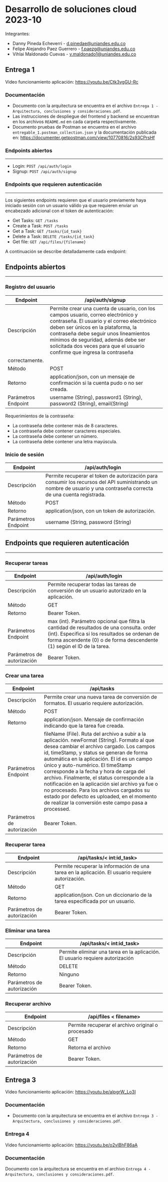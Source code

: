 # Desarrollo de soluciones cloud 2023-10
Integrantes:
* Danny Pineda Echeverri - d.pinedae@uniandes.edu.co
* Felipe Alejandro Paez Guerrero - f.paezg@uniandes.edu.co
* Vihlai Maldonado Cuevas - v.maldonado1@uniandes.edu.co

## Entrega 1

Video funcionamiento aplicación: https://youtu.be/Ctk3vgGU-Rc

### Documentación
* Documento con la arquitectura se encuentra en el archivo `Entrega 1 - Arquitectura, conclusiones y consideraciones.pdf`.
* Las instrucciones de despliegue del frontend y backend se encuentran en los archivos `README.md` en cada carpeta respectivamente.
* Documento pruebas de Postman se encuentra en el archivo `entregable_1.postman_collection.json` y la documentación publicada en: https://documenter.getpostman.com/view/10770816/2s93CPrsHf

### Endpoints abiertos
---
* Login: `POST /api/auth/login`
* Signup: `POST /api/auth/signup`

### Endpoints que requieren autenticación
---
Los siguientes endpoints requieren que el usuario previamente haya iniciado sesión con un usuario válido ya que requieren enviar un encabezado adicional con el token de autenticación:
* Get Tasks: `GET /tasks`
* Create a Task: `POST /tasks`
* Get a Task: `GET /tasks/{id_task}`
* Delete a Task: `DELETE /tasks/{id_task}`
* Get file: `GET /api/files/{filename}`
 
A continuación se describe detalladamente cada endpoint:
## Endpoints abiertos
---
### Registro del usuario
| Endpoint            | /api/auth/signup  |
|---------------------|-------------------------------------------------------------------------------------------------------------------------------------------------------------------------------------------------------------------------------------------------------|
| Descripción         | Permite crear una cuenta de usuario, con los campos usuario, correo electrónico y contraseña. El usuario y el correo electrónico deben ser únicos en la plataforma, la contraseña debe seguir unos lineamientos mínimos de seguridad, además debe ser solicitada dos veces para que el usuario confirme que ingresa la contraseña
correctamente. |
| Método | POST  |
| Retorno| application/json, con un mensaje de confirmación si la cuenta pudo o no ser creada.|
| Parámetros Endpoint | username (String),  password1 (String), password2 (String), email(String)|

Requerimientos de la contraseña:
* La contraseña debe contener más de 8 caracteres.
* La contraseña debe contener caracteres especiales.
* La contraseña debe contener un número.
* La contraseña debe contener una letra mayúscula.

### Inicio de sesión
| Endpoint            | /api/auth/login              |
|---------------------|----------------------------------------------------------------------------------------------------------------------------------------------------------------------|
| Descripción         | Permite recuperar el token de autorización para consumir los recursos del API suministrando un nombre de usuario y una contraseña correcta de una cuenta registrada. |
| Método              | POST                         |
| Retorno             | application/json, con un token de autorización.                                                                                                                      |
| Parámetros Endpoint | username (String, password (String)                                                                                                                                  |

## Endpoints que requieren autenticación
---

### Recuperar tareas
| Endpoint            | /api/auth/login|
|---------------------|----------------------------------------------------------------------------------------------------------------------------------------------------------------------------------------------------------------------|
| Descripción         | Permite recuperar todas las tareas de conversión de un usuario autorizado en la aplicación.
| Método              | GET            |
| Retorno             | Bearer Token.  |
| Parámetros Endpoint | max (int). Parámetro opcional que filtra la cantidad de resultados de una consulta. order (int). Especifica si los resultados se ordenan de forma ascendente (0) o de forma descendente (1) según el ID de la tarea. 
| Parámetros de autorización | Bearer Token.                                                                 |


### Crear una tarea
| Endpoint            | /api/tasks            |
|---------------------|---------------------------------------------------------------------------------------------------------------------------------------------------------------------------------------------------------------------------------------------------------------------------------------------------------------------------------------------------------------------------------------------------------------------------------------------------------------------------------------------------------------------------------------------------------------------------|
| Descripción         | Permite crear una nueva tarea de conversión de formatos. El usuario requiere autorización.|
| Método              |POST|
| Retorno             | application/json. Mensaje de confirmación indicando que la tarea fue creada.                                                                                  |
| Parámetros Endpoint | fileName (File). Ruta del archivo a subir a la aplicación. newFormat (String). Formato al que desea cambiar el archivo cargado. Los campos id, timeStamp, y status se generan de forma automática en la aplicación. El id es un campo único y auto-numérico. El timeStamp corresponde a la fecha y hora de carga del archivo. Finalmente, el status corresponde a la notificación en la aplicación siel archivo ya fue o no procesado. Para los archivos cargados su estado por defecto es uploaded, en el momento de realizar la conversión este campo pasa a processed. |
| Parámetros de autorización | Bearer Token.                                                                 |

### Recuperar tarea
| Endpoint                   | /api/tasks/< int:id_task>                                                                   |
|----------------------------|--------------------------------------------------------------------------------------------|
| Descripción                | Permite recuperar la información de una tarea en la aplicación. El usuario requiere autorización.|
| Método                     | GET                                                                                        |
| Retorno                    | application/json. Con un diccionario de la tarea especificada por un usuario.              |
| Parámetros de autorización | Bearer Token.                                                                              |

### Eliminar una tarea
| Endpoint                   | /api/tasks/< int:id_task>                                                      |
|----------------------------|-------------------------------------------------------------------------------|
| Descripción                | Permite eliminar una tarea en la aplicación. El usuario requiere autorización |
| Método                     | DELETE                                                                        |
| Retorno                    | Ninguno                                                                       |
| Parámetros de autorización | Bearer Token.                                                                 |


### Recuperar archivo
| Endpoint                   | /api/files < filename>
|----------------------------|---------------------------------------------------|
| Descripción                | Permite recuperar el archivo original o procesado |
| Método                     | GET                                               |
| Retorno                    | Retorna el archivo                                |
| Parámetros de autorización | Bearer Token.                                     |



## Entrega 3

Video funcionamiento aplicación: https://youtu.be/alpgrW_Lo3I

### Documentación
* Documento con la arquitectura se encuentra en el archivo `Entrega 3 - Arquitectura, conclusiones y consideraciones.pdf`.

### Entrega 4 

Video funcionamiento aplicación: https://youtu.be/o2vIBhF86aA 

### Documentación 

Documento con la arquitectura se encuentra en el archivo `Entrega 4 - Arquitectura, conclusiones y consideraciones.pdf`.
